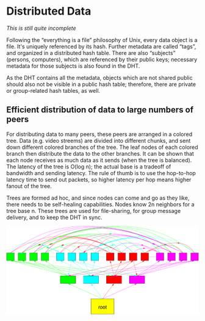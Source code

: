 # Distributed Data #

_This is still quite incomplete_

Following the “everything is a file” philosophy of Unix, every data object is
a file.  It's uniquely referenced by its hash.  Further metadata are called
“tags”, and organized in a distributed hash table.  There are also “subjects”
(persons, computers), which are referenced by their public keys; necessary
metadata for those subjects is also found in the DHT.

As the DHT contains all the metadata, objects which are not shared public
should also not be visible in a public hash table; therefore, there are private
or group-related hash tables, as well.

## Efficient distribution of data to large numbers of peers ##

For distributing data to many peers, these peers are arranged in a colored
tree.  Data (e.g. video streems) are divided into different chunks, and sent
down different colored branches of the tree.  The leaf nodes of each colored
branch then distribute the data to the other branches.  It can be shown that
each node receives as much data as it sends (when the tree is balanced).  The
latency of the tree is O(log n); the actual base is a tradeoff of bandwidth
and sending latency.  The rule of thumb is to use the hop-to-hop latency time
to send out packets, so higher latency per hop means higher fanout of the
tree.

Trees are formed ad hoc, and since nodes can come and go as they like,
there needs to be self-healing capabilities.  Nodes know 2n neighbors for
a tree base n.  These trees are used for file-sharing, for group message
delivery, and to keep the DHT in sync.

![Avalance](../doc/avalanche.svg)
